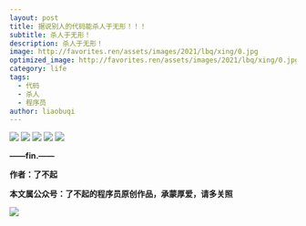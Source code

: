 ```yaml
---
layout: post
title: 据说别人的代码能杀人于无形！！！
subtitle: 杀人于无形！
description: 杀人于无形！
image: http://favorites.ren/assets/images/2021/lbq/xing/0.jpg
optimized_image: http://favorites.ren/assets/images/2021/lbq/xing/0.jpg
category: life
tags:
  - 代码
  - 杀人
  - 程序员
author: liaobuqi
---
```




![](http://favorites.ren/assets/images/2021/lbq/bianbie/640.jpeg)
![](http://favorites.ren/assets/images/2021/lbq/xing/640.jpeg)
![](http://favorites.ren/assets/images/2021/lbq/xing/640-1.jpeg)
![](http://favorites.ren/assets/images/2021/lbq/xing/640-2.jpeg)
![](http://favorites.ren/assets/images/2021/lbq/xing/640-3.jpeg)

**——fin.——**

**作者：了不起**

**本文属公众号：了不起的程序员原创作品，承蒙厚爱，请多关照**

![](http://favorites.ren/assets/images/2021/lbq/moyu/640-3.jpeg)

